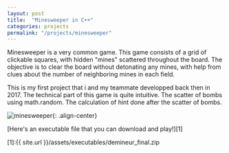 ```yaml
---
layout: post
title:  "Minesweeper in C++"
categories: projects
permalink: "/projects/minesweeper"
---
```

Minesweeper is a very common game. This game consists of a grid of clickable squares, with hidden "mines" scattered throughout the board. The objective is to clear the board without detonating any mines, with help from clues about the number of neighboring mines in each field.

This is my first project that i and my teammate developped back then in 2017. The technical part of this game is quite intuitive. The scatter of bombs using math.random. The calculation of hint done after the scatter of bombs. 


![minesweeper](/mypage//assets/images/minesweeper.jpg){: .align-center}


[Here's an executable file that you can download and play!][1]

[1]:{{ site.url }}/assets/executables/demineur_final.zip
